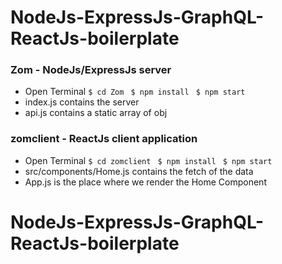 ﻿# NodeJs-ExpressJs-GraphQL-ReactJs-boilerplate

### Zom - NodeJs/ExpressJs server

- Open Terminal
`$ cd Zom `
`$ npm install `
`$ npm start `
- index.js contains the server 
- api.js contains a static array of obj

### zomclient - ReactJs client application

- Open Terminal
`$ cd zomclient `
`$ npm install `
`$ npm start `
- src/components/Home.js contains the fetch of the data
- App.js is the place where we render the Home Component


# NodeJs-ExpressJs-GraphQL-ReactJs-boilerplate
